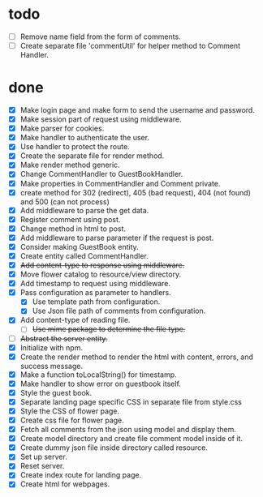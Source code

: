 # todo

- [ ] Remove name field from the form of comments.
- [ ] Create separate file 'commentUtil' for helper method to Comment Handler. 

# done

- [x] Make login page and make form to send the username and password.
- [x] Make session part of request using middleware.
- [x] Make parser for cookies.
- [x] Make handler to authenticate the user.
- [x] Use handler to protect the route.
- [x] Create the separate file for render method.
- [x] Make render method generic.
- [x] Change CommentHandler to GuestBookHandler.
- [x] Make properties in CommentHandler and Comment private.
- [x] create method for 302 (redirect), 405 (bad request), 404 (not found) and 500 (can not process)
- [x] Add middleware to parse the get data.
- [x] Register comment using post.
 - [x] Change method in html to post.
 - [x] Add middleware to parse parameter if the request is post.
- [x] Consider making GuestBook entity.
- [x] Create entity called CommentHandler.
- [x] ~~Add content-type to response using middleware.~~
- [x] Move flower catalog to resource/view directory.
- [x] Add timestamp to request using middleware.
- [x] Pass configuration as parameter to handlers.
  - [x] Use template path from configuration.
  - [x] Use Json file path of comments from configuration.
- [x] Add content-type of reading file.
  - [ ] ~~Use mime package to determine the file type.~~
- [ ] ~~Abstract the server entity.~~
- [x] Initialize with npm.
- [x] Create the render method to render the html with content, errors, and success message.
- [x] Make a function toLocalString() for timestamp.
- [x] Make handler to show error on guestbook itself.
- [x] Style the guest book.
- [x] Separate landing page specific CSS in separate file from style.css
- [x] Style the CSS of flower page.
- [x] Create css file for flower page.
- [x] Fetch all comments from the json using model and display them.
- [x] Create model directory and create file comment model inside of it.
- [x] Create dummy json file inside directory called resource.
- [x] Set up server.
- [x] Reset server.
- [x] Create index route for landing page.
- [x] Create html for webpages.

